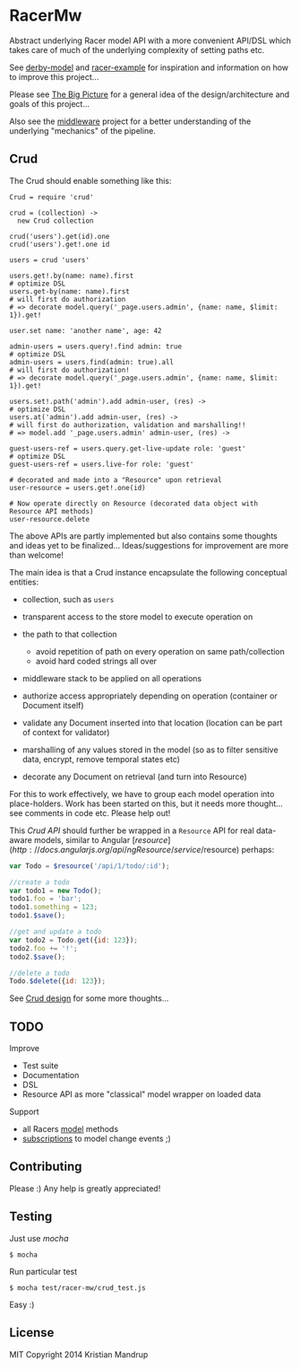 # RacerMw

Abstract underlying Racer model API with a more convenient API/DSL which takes care of much of the underlying complexity
of setting paths etc.

See [derby-model](http://derbyjs.com/#models) and [racer-example](https://github.com/Sebmaster/racer-example)
for inspiration and information on how to improve this project...

Please see [The Big Picture](https://github.com/kristianmandrup/racer-mw/wiki/The-big-picture) for a general idea of the design/architecture and goals of this project...

Also see the [middleware](https://github.com/kristianmandrup/middleware) project for a better understanding of the underlying "mechanics" of the pipeline.

## Crud

The Crud should enable something like this:

```LiveScript
Crud = require 'crud'

crud = (collection) ->
  new Crud collection

crud('users').get(id).one
crud('users').get!.one id

users = crud 'users'

users.get!.by(name: name).first
# optimize DSL
users.get-by(name: name).first
# will first do authorization
# => decorate model.query('_page.users.admin', {name: name, $limit: 1}).get!

user.set name: 'another name', age: 42

admin-users = users.query!.find admin: true
# optimize DSL
admin-users = users.find(admin: true).all
# will first do authorization!
# => decorate model.query('_page.users.admin', {name: name, $limit: 1}).get!

users.set!.path('admin').add admin-user, (res) ->
# optimize DSL
users.at('admin').add admin-user, (res) ->
# will first do authorization, validation and marshalling!!
# => model.add '_page.users.admin' admin-user, (res) ->

guest-users-ref = users.query.get-live-update role: 'guest'
# optimize DSL
guest-users-ref = users.live-for role: 'guest'

# decorated and made into a "Resource" upon retrieval
user-resource = users.get!.one(id)

# Now operate directly on Resource (decorated data object with Resource API methods)
user-resource.delete
```

The above APIs are partly implemented but also contains some thoughts and ideas yet to be finalized...
Ideas/suggestions for improvement are more than welcome!

The main idea is that a Crud instance encapsulate the following conceptual entities:

 - collection, such as `users`
 - transparent access to the store model to execute operation on
 - the path to that collection
   - avoid repetition of path on every operation on same path/collection
   - avoid hard coded strings all over

 - middleware stack to be applied on all operations

 - authorize access appropriately depending on operation (container or Document itself)
 - validate any Document inserted into that location (location can be part of context for validator)
 - marshalling of any values stored in the model (so as to filter sensitive data, encrypt, remove temporal states etc)
 - decorate any Document on retrieval (and turn into Resource)

For this to work effectively, we have to group each model operation into place-holders.
Work has been started on this, but it needs more thought... see comments in code etc. Please help out!

This *Crud API* should further be wrapped in a `Resource` API for real data-aware models,
similar to Angular [$resource](http://docs.angularjs.org/api/ngResource/service/$resource) perhaps:


```javascript
var Todo = $resource('/api/1/todo/:id');

//create a todo
var todo1 = new Todo();
todo1.foo = 'bar';
todo1.something = 123;
todo1.$save();

//get and update a todo
var todo2 = Todo.get({id: 123});
todo2.foo += '!';
todo2.$save();

//delete a todo
Todo.$delete({id: 123});
```

See [Crud design](https://github.com/kristianmandrup/racer-mw/lib/Design.md) for some more thoughts...

## TODO

Improve

 * Test suite
 * Documentation
 * DSL
 * Resource API as more "classical" model wrapper on loaded data

Support

 * all Racers [model](https://github.com/kristianmandrup/racer-mw/wiki/Racer-model-explained) methods
 * [subscriptions](https://github.com/kristianmandrup/racer-mw/wiki/Racer-model-subscriptions) to model change events ;)

## Contributing

Please :) Any help is greatly appreciated!

## Testing

Just use *mocha*

`$ mocha`

Run particular test

`$ mocha test/racer-mw/crud_test.js`

Easy :)


## License

MIT
Copyright 2014 Kristian Mandrup
